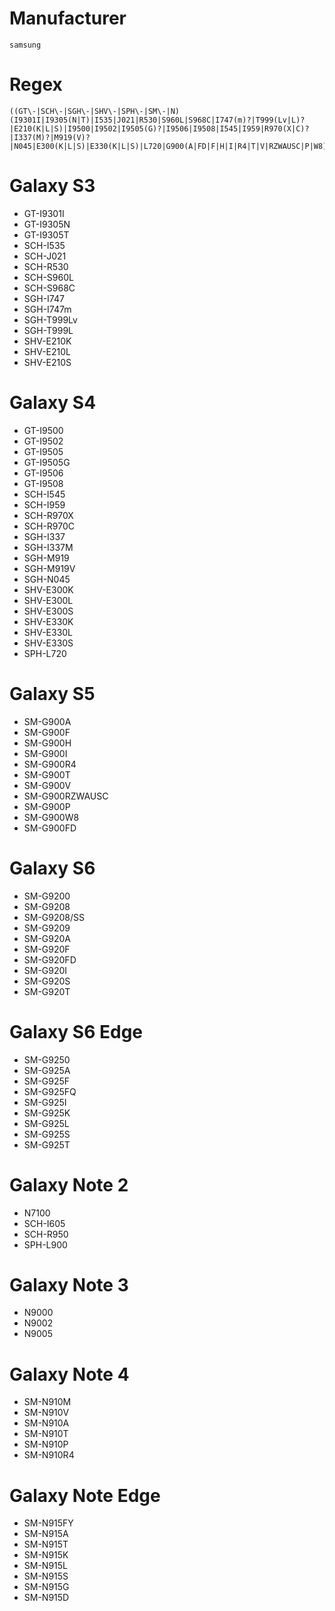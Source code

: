 # Manufacturer

	samsung

# Regex

	((GT\-|SCH\-|SGH\-|SHV\-|SPH\-|SM\-|N)(I9301I|I9305(N|T)|I535|J021|R530|S960L|S968C|I747(m)?|T999(Lv|L)?|E210(K|L|S)|I9500|I9502|I9505(G)?|I9506|I9508|I545|I959|R970(X|C)?|I337(M)?|M919(V)?|N045|E300(K|L|S)|E330(K|L|S)|L720|G900(A|FD|F|H|I|R4|T|V|RZWAUSC|P|W8)|G920(0|8|8/SS|9|A|F|FD|I|S|T)|G925(0|A|F|FQ|I|K|L|S|T)|I605|R950|L900|N910(M|V|A|T|P|R4)|N915(FY|A|T|K|L|S|G|D)|7100|900(0|2|5)))

# Galaxy S3

- GT-I9301I
- GT-I9305N
- GT-I9305T
- SCH-I535
- SCH-J021
- SCH-R530
- SCH-S960L
- SCH-S968C
- SGH-I747
- SGH-I747m
- SGH-T999Lv
- SGH-T999L
- SHV-E210K
- SHV-E210L
- SHV-E210S

# Galaxy S4

- GT-I9500
- GT-I9502
- GT-I9505
- GT-I9505G
- GT-I9506
- GT-I9508
- SCH-I545
- SCH-I959
- SCH-R970X
- SCH-R970C
- SGH-I337
- SGH-I337M
- SGH-M919
- SGH-M919V
- SGH-N045
- SHV-E300K
- SHV-E300L
- SHV-E300S
- SHV-E330K
- SHV-E330L
- SHV-E330S
- SPH-L720

# Galaxy S5

- SM-G900A
- SM-G900F
- SM-G900H
- SM-G900I
- SM-G900R4
- SM-G900T
- SM-G900V
- SM-G900RZWAUSC
- SM-G900P
- SM-G900W8
- SM-G900FD

# Galaxy S6

- SM-G9200
- SM-G9208
- SM-G9208/SS
- SM-G9209
- SM-G920A
- SM-G920F
- SM-G920FD
- SM-G920I
- SM-G920S
- SM-G920T

# Galaxy S6 Edge

- SM-G9250
- SM-G925A
- SM-G925F
- SM-G925FQ
- SM-G925I
- SM-G925K
- SM-G925L
- SM-G925S
- SM-G925T

# Galaxy Note 2

- N7100
- SCH-I605
- SCH-R950
- SPH-L900

# Galaxy Note 3

- N9000
- N9002
- N9005

# Galaxy Note 4

- SM-N910M
- SM-N910V
- SM-N910A
- SM-N910T
- SM-N910P
- SM-N910R4

# Galaxy Note Edge

- SM-N915FY
- SM-N915A
- SM-N915T
- SM-N915K
- SM-N915L
- SM-N915S
- SM-N915G
- SM-N915D

